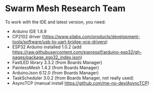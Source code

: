 # Swarm Mesh Research Team

To work with the IDE and latest version, you need:

- Arduino IDE 1.8.9
- CP2102 driver (https://www.silabs.com/products/development-tools/software/usb-to-uart-bridge-vcp-drivers)
- ESP32 Arduino installed 1.0.2 (add https://raw.githubusercontent.com/espressif/arduino-esp32/gh-pages/package_esp32_index.json)
- FastLED library 3.3.2 (from Boards Manager)
- PainlessMesh 1.4.2 (from Boards Manager)
- ArduinoJson 6.12.0 (from Boards Manager)
- TaskScheduler 3.0.2 (from Boards Manager, not really used)
- AsyncTCP (manual install https://github.com/me-no-dev/AsyncTCP)
